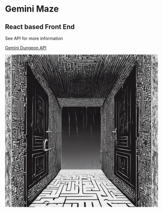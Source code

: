 # Gemini Maze
## React based Front End

See API for more information

[Gemini Dungeon API](https://github.com/shamantechnology/gemini-dungeon-api)

![Maze Idea](./src/maze_idea.png)
